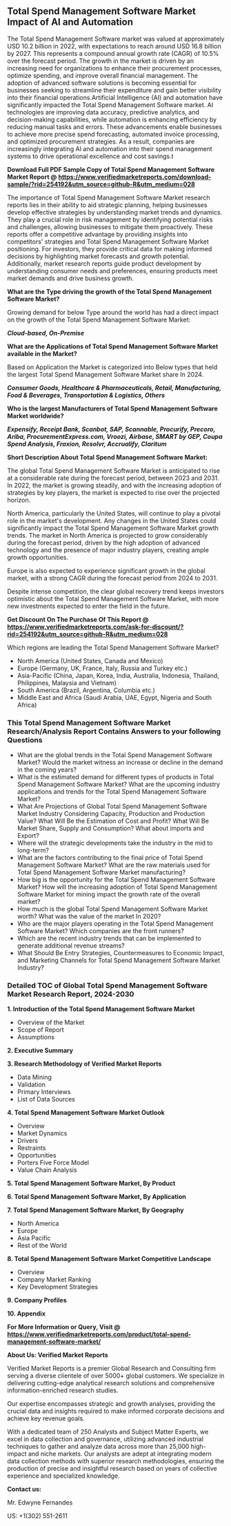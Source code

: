 <h2>Total Spend Management Software Market Impact of AI and Automation</h2>The Total Spend Management Software market was valued at approximately USD 10.2 billion in 2022, with expectations to reach around USD 16.8 billion by 2027. This represents a compound annual growth rate (CAGR) of 10.5% over the forecast period. The growth in the market is driven by an increasing need for organizations to enhance their procurement processes, optimize spending, and improve overall financial management. The adoption of advanced software solutions is becoming essential for businesses seeking to streamline their expenditure and gain better visibility into their financial operations.Artificial Intelligence (AI) and automation have significantly impacted the Total Spend Management Software market. AI technologies are improving data accuracy, predictive analytics, and decision-making capabilities, while automation is enhancing efficiency by reducing manual tasks and errors. These advancements enable businesses to achieve more precise spend forecasting, automated invoice processing, and optimized procurement strategies. As a result, companies are increasingly integrating AI and automation into their spend management systems to drive operational excellence and cost savings.t</p><p id="" class=""><strong>Download Full PDF Sample Copy of Total Spend Management Software Market Report @ <a href="https://www.verifiedmarketreports.com/download-sample/?rid=254192&utm_source=github-R&utm_medium=028" target="_blank">https://www.verifiedmarketreports.com/download-sample/?rid=254192&utm_source=github-R&utm_medium=028</a></strong></p><p>The importance of&nbsp;Total Spend Management Software Market research reports lies in their ability to aid strategic planning, helping businesses develop effective strategies by understanding market trends and dynamics. They play a crucial role in risk management by identifying potential risks and challenges, allowing businesses to mitigate them proactively. These reports offer a competitive advantage by providing insights into competitors' strategies and Total Spend Management Software Market positioning. For investors, they provide critical data for making informed decisions by highlighting market forecasts and growth potential. Additionally, market research reports guide product development by understanding consumer needs and preferences, ensuring products meet market demands and drive business growth.</p><p><strong>What are the&nbsp;Type driving the growth of the Total Spend Management Software Market?</strong></p><p id="" class="">Growing demand for below Type around the world has had a direct impact on the growth of the Total Spend Management Software Market:</p><em><strong>Cloud-based, On-Premise</strong></em></p><strong>What are the&nbsp;Applications&nbsp;of Total Spend Management Software Market available in the Market?</strong></p><p id="" class="">Based on Application the Market is categorized into Below types that held the largest Total Spend Management Software Market share In 2024.</p><em><strong>Consumer Goods, Healthcare & Pharmaceuticals, Retail, Manufacturing, Food & Beverages, Transportation & Logistics, Others</strong></em></p><strong>Who is the largest Manufacturers of Total Spend Management Software Market worldwide?</strong></p><p><em><strong>Expensify, Receipt Bank, Scanbot, SAP, Scannable, Procurify, Precoro, Ariba, ProcurementExpress.com, Vroozi, Airbase, SMART by GEP, Coupa Spend Analysis, Fraxion, Resolvr, Accrualify, Claritum</strong></em></p><p id="" class=""><strong>Short Description About Total Spend Management Software Market:</strong></p><p>The global Total Spend Management Software Market is anticipated to rise at a considerable rate during the forecast period, between 2023 and 2031. In 2022, the market is growing steadily, and with the increasing adoption of strategies by key players, the market is expected to rise over the projected horizon.</p><p>North America, particularly the United States, will continue to play a pivotal role in the market's development. Any changes in the United States could significantly impact the Total Spend Management Software Market growth trends. The market in North America is projected to grow considerably during the forecast period, driven by the high adoption of advanced technology and the presence of major industry players, creating ample growth opportunities.</p><p>Europe is also expected to experience significant growth in the global market, with a strong CAGR during the forecast period from 2024 to 2031.</p><p>Despite intense competition, the clear global recovery trend keeps investors optimistic about the Total Spend Management Software Market, with more new investments expected to enter the field in the future.</p><p id="" class=""><strong>Get Discount On The Purchase Of This Report @ <a href="https://www.verifiedmarketreports.com/ask-for-discount/?rid=254192&utm_source=github-R&utm_medium=028" target="_blank">https://www.verifiedmarketreports.com/ask-for-discount/?rid=254192&utm_source=github-R&utm_medium=028</a></strong></p>Which regions are leading the Total Spend Management Software Market?</p><ul><li>North America (United States, Canada and Mexico)</li><li>Europe (Germany, UK, France, Italy, Russia and Turkey etc.)</li><li>Asia-Pacific (China, Japan, Korea, India, Australia, Indonesia, Thailand, Philippines, Malaysia and Vietnam)</li><li>South America (Brazil, Argentina, Columbia etc.)</li><li>Middle East and Africa (Saudi Arabia, UAE, Egypt, Nigeria and South Africa)</li></ul><h3 id="" class="">This Total Spend Management Software Market Research/Analysis Report Contains Answers to your following Questions</h3><ul><li>What are the global trends in the Total Spend Management Software Market? Would the market witness an increase or decline in the demand in the coming years?</li><li>What is the estimated demand for different types of products in Total Spend Management Software Market? What are the upcoming industry applications and trends for the Total Spend Management Software Market?</li><li>What Are Projections of Global Total Spend Management Software Market Industry Considering Capacity, Production and Production Value? What Will Be the Estimation of Cost and Profit? What Will Be Market Share, Supply and Consumption? What about imports and Export?</li><li>Where will the strategic developments take the industry in the mid to long-term?</li><li>What are the factors contributing to the final price of Total Spend Management Software Market? What are the raw materials used for Total Spend Management Software Market manufacturing?</li><li>How big is the opportunity for the Total Spend Management Software Market? How will the increasing adoption of Total Spend Management Software Market for mining impact the growth rate of the overall market?</li><li>How much is the global Total Spend Management Software Market worth? What was the value of the market In 2020?</li><li>Who are the major players operating in the Total Spend Management Software Market? Which companies are the front runners?</li><li>Which are the recent industry trends that can be implemented to generate additional revenue streams?</li><li>What Should Be Entry Strategies, Countermeasures to Economic Impact, and Marketing Channels for Total Spend Management Software Market Industry?</li></ul><h3 id="" class="">Detailed TOC of Global Total Spend Management Software Market Research Report, 2024-2030</h3><p id="" class=""><strong>1. Introduction of the Total Spend Management Software Market</strong></p><ul><li>Overview of the Market</li><li>Scope of Report</li><li>Assumptions</li></ul><p id="" class=""><strong>2. Executive Summary</strong></p><p id="" class=""><strong>3. Research Methodology of Verified Market Reports</strong></p><ul><li>Data Mining</li><li>Validation</li><li>Primary Interviews</li><li>List of Data Sources</li></ul><p id="" class=""><strong>4. Total Spend Management Software Market Outlook</strong></p><ul><li>Overview</li><li>Market Dynamics</li><li>Drivers</li><li>Restraints</li><li>Opportunities</li><li>Porters Five Force Model</li><li>Value Chain Analysis</li></ul><p id="" class=""><strong>5. Total Spend Management Software Market, By Product</strong></p><p id="" class=""><strong>6. Total Spend Management Software Market, By Application</strong></p><p id="" class=""><strong>7. Total Spend Management Software Market, By Geography</strong></p><ul><li>North America</li><li>Europe</li><li>Asia Pacific</li><li>Rest of the World</li></ul><p id="" class=""><strong>8. Total Spend Management Software Market Competitive Landscape</strong></p><ul><li>Overview</li><li>Company Market Ranking</li><li>Key Development Strategies</li></ul><p id="" class=""><strong>9. Company Profiles</strong></p><p id="" class=""><strong>10. Appendix</strong></p><p id="" class=""><strong>For More Information or Query, Visit @ <a href="https://www.verifiedmarketreports.com/product/total-spend-management-software-market/" target="_blank">https://www.verifiedmarketreports.com/product/total-spend-management-software-market/</a></strong></p><p id="" class=""><strong>About Us: Verified Market Reports</strong></p><p id="" class="">Verified Market Reports is a premier Global Research and Consulting firm serving a diverse clientele of over 5000+ global customers. We specialize in delivering cutting-edge analytical research solutions and comprehensive information-enriched research studies.</p><p id="" class="">Our expertise encompasses strategic and growth analyses, providing the crucial data and insights required to make informed corporate decisions and achieve key revenue goals.</p><p id="" class="">With a dedicated team of 250 Analysts and Subject Matter Experts, we excel in data collection and governance, utilizing advanced industrial techniques to gather and analyze data across more than 25,000 high-impact and niche markets. Our analysts are adept at integrating modern data collection methods with superior research methodologies, ensuring the production of precise and insightful research based on years of collective experience and specialized knowledge.</p><p id="" class=""><strong>Contact us:</strong></p><p id="" class="">Mr. Edwyne Fernandes</p><p id="" class="">US: +1(302) 551-2611</p>